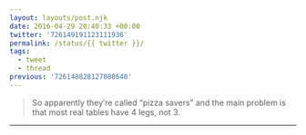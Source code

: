 ```yaml
---
layout: layouts/post.njk
date: 2016-04-29 20:40:33 +00:00
twitter: '726149191123111936'
permalink: /status/{{ twitter }}/
tags: 
  - tweet
  - thread
previous: '726148828127088640'
---
```


> So apparently they’re called “pizza savers” and the main problem is that most real tables have 4 legs, not 3.

---
